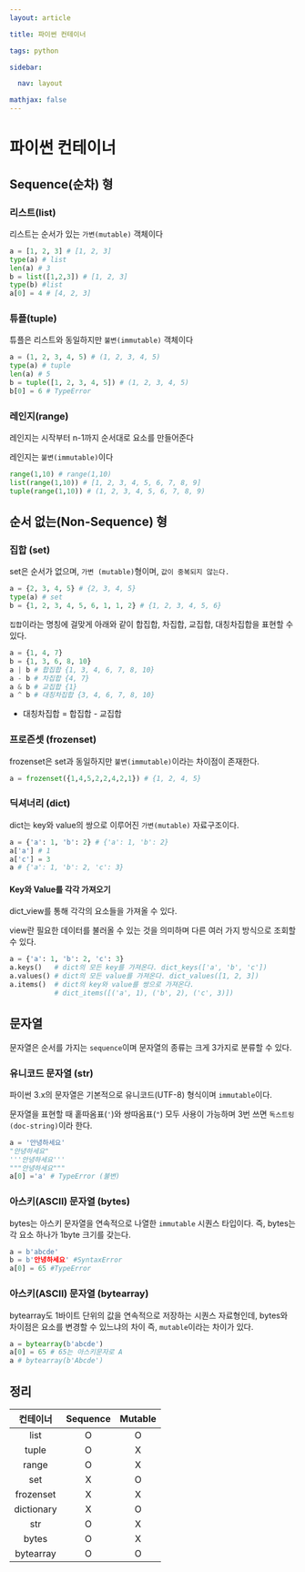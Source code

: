 ```yaml
---
layout: article

title: 파이썬 컨테이너

tags: python

sidebar:

  nav: layout

mathjax: false
---
```


# 파이썬 컨테이너

## Sequence(순차) 형

### 리스트(list)

리스트는 순서가 있는 `가변(mutable)` 객체이다

```python
a = [1, 2, 3] # [1, 2, 3]
type(a) # list
len(a) # 3
b = list([1,2,3]) # [1, 2, 3]
type(b) #list
a[0] = 4 # [4, 2, 3]
```

### 튜플(tuple)

튜플은 리스트와 동일하지만 `불변(immutable)` 객체이다

```python
a = (1, 2, 3, 4, 5) # (1, 2, 3, 4, 5)
type(a) # tuple
len(a) # 5
b = tuple([1, 2, 3, 4, 5]) # (1, 2, 3, 4, 5)
b[0] = 6 # TypeError
```

### 레인지(range)

레인지는 시작부터 n-1까지 순서대로 요소를 만들어준다

레인지는 `불변(immutable)`이다

```python
range(1,10) # range(1,10)
list(range(1,10)) # [1, 2, 3, 4, 5, 6, 7, 8, 9]
tuple(range(1,10)) # (1, 2, 3, 4, 5, 6, 7, 8, 9)
```

## 순서 없는(Non-Sequence) 형

### 집합 (set)

set은 순서가 없으며, `가변 (mutable)`형이며, `값이 중복되지 않는다.`

```python
a = {2, 3, 4, 5} # {2, 3, 4, 5}
type(a) # set
b = {1, 2, 3, 4, 5, 6, 1, 1, 2} # {1, 2, 3, 4, 5, 6}
```

`집합`이라는 명칭에 걸맞게 아래와 같이 합집합, 차집합, 교집합, 대칭차집합을 표현할 수 있다. 

```python
a = {1, 4, 7}
b = {1, 3, 6, 8, 10}
a | b # 합집합 {1, 3, 4, 6, 7, 8, 10}
a - b # 차집합 {4, 7}
a & b # 교집합 {1}
a ^ b # 대칭차집합 {3, 4, 6, 7, 8, 10}
```

- 대칭차집합 = 합집합 - 교집합

### 프로즌셋 (frozenset)

frozenset은 set과 동일하지만 `불변(immutable)`이라는 차이점이 존재한다.

```python
a = frozenset({1,4,5,2,2,4,2,1}) # {1, 2, 4, 5}
```

### 딕셔너리 (dict)

dict는 key와 value의 쌍으로 이루어진 `가변(mutable)` 자료구조이다.

```python
a = {'a': 1, 'b': 2} # {'a': 1, 'b': 2}
a['a'] # 1
a['c'] = 3
a # {'a': 1, 'b': 2, 'c': 3}
```

#### Key와 Value를 각각 가져오기

dict_view를 통해 각각의 요소들을 가져올 수 있다.

view란 필요한 데이터를 불러올 수 있는 것을 의미하며 다른 여러 가지 방식으로 조회할 수 있다.

```python
a = {'a': 1, 'b': 2, 'c': 3}
a.keys()   # dict의 모든 key를 가져온다. dict_keys(['a', 'b', 'c'])
a.values() # dict의 모든 value를 가져온다. dict_values([1, 2, 3])
a.items()  # dict의 key와 value를 쌍으로 가져온다. 
           # dict_items([('a', 1), ('b', 2), ('c', 3)])
```

## 문자열

문자열은 순서를 가지는 `sequence`이며 문자열의 종류는 크게 3가지로 분류할 수 있다.

### 유니코드 문자열 (str)

파이썬 3.x의 문자열은 기본적으로 유니코드(UTF-8) 형식이며 `immutable`이다.

문자열을 표현할 때 홑따옴표(`'`)와 쌍따옴표(`"`) 모두 사용이 가능하며 3번 쓰면 `독스트링(doc-string)`이라 한다. 

```python
a = '안녕하세요'
"안녕하세요"
'''안녕하세요'''
"""안녕하세요"""
a[0] ='a' # TypeError (불변)
```

### 아스키(ASCII) 문자열 (bytes)

bytes는 아스키 문자열을 연속적으로 나열한 `immutable` 시퀀스 타입이다. 즉, bytes는 각 요소 하나가 1byte 크기를 갖는다.

```python
a = b'abcde'
b = b'안녕하세요' #SyntaxError
a[0] = 65 #TypeError
```

### 아스키(ASCII) 문자열 (bytearray)

bytearray도 1바이트 단위의 값을 연속적으로 저장하는 시퀀스 자료형인데, bytes와 차이점은 요소를 변경할 수 있느냐의 차이 즉, `mutable`이라는 차이가 있다.

```python
a = bytearray(b'abcde')
a[0] = 65 # 65는 아스키문자로 A
a # bytearray(b'Abcde')
```

## 정리

|  컨테이너  | Sequence | Mutable |
| :--------: | :------: | :-----: |
|    list    |    O     |    O    |
|   tuple    |    O     |    X    |
|   range    |    O     |    X    |
|    set     |    X     |    O    |
| frozenset  |    X     |    X    |
| dictionary |    X     |    O    |
|    str     |    O     |    X    |
|   bytes    |    O     |    X    |
| bytearray  |    O     |    O    |


